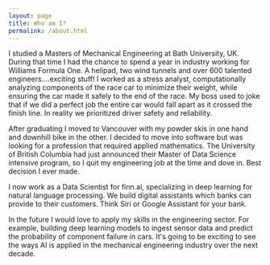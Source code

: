 ```yaml
---
layout: page
title: Who am I?
permalink: /about.html
--- 
```


I studied a Masters of Mechanical Engineering at Bath University, UK. During that time I had the chance to spend a year in industry working for Williams Formula One.  A helipad, two wind tunnels and over 600 talented engineers....exciting stuff!   I worked as a stress analyst, computationally analyzing components of the race car to minimize their weight, while ensuring the car made it safely to the end of the race.  My boss used to joke that if we did a perfect job the entire car would fall apart as it crossed the finish line.  In reality we prioritized driver safety and reliability.

After graduating I moved to Vancouver with my powder skis in one hand and downhill bike in the other. I decided to move into software but was looking for a profession that required applied mathematics.  The University of British Columbia had just announced their Master of Data Science intensive program, so I quit my engineering job at the time and dove in.  Best decision I ever made.

I now work as a Data Scientist for finn.ai, specializing in deep learning for natural language processing. We build digital assistants which banks can provide to their customers.  Think Siri or Google Assistant for your bank.

In the future I would love to apply my skills in the engineering sector.  For example, building deep learning models to ingest sensor data and predict the probability of component failure in cars.  It's going to be exciting to see the ways AI is applied in the mechanical engineering industry over the next decade.
